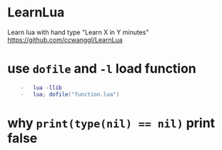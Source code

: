 # LearnLua
Learn lua with hand type "Learn X in Y minutes"
https://github.com/ccwanggl/LearnLua


# use `dofile` and `-l` load function

```lua
    -   lua -llib
    -   lua; dofile("function.lua")
```

# why `print(type(nil) == nil)` print false

    